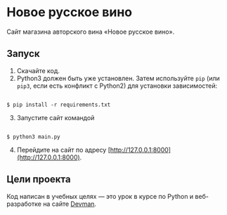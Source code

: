 # Новое русское вино

Сайт магазина авторского вина «Новое русское вино».

## Запуск

1. Скачайте код.
2. Python3 должен быть уже установлен.
Затем используйте `pip` (или `pip3`, если есть конфликт с Python2) для установки зависимостей:
```#!bash

$ pip install -r requirements.txt

```
3. Запустите сайт командой
```#!bash

$ python3 main.py

```
4. Перейдите на сайт по адресу [http://127.0.0.1:8000](http://127.0.0.1:8000).

## Цели проекта

Код написан в учебных целях — это урок в курсе по Python и веб-разработке на сайте [Devman](https://dvmn.org).

